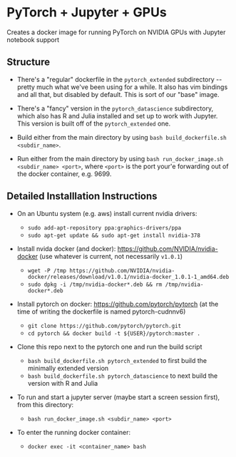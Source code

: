 # PyTorch + Jupyter + GPUs

Creates a docker image for running PyTorch on NVIDIA GPUs with Jupyter notebook support

## Structure

- There's a "regular" dockerfile in the `pytorch_extended` subdirectory -- pretty much what we've been using for a while.  It also has vim bindings and all that, but disabled by default.  This is sort of our "base" image.

- There's a "fancy" version in the `pytorch_datascience` subdirectory, which also has R and Julia installed and set up to work with Jupyter.  This version is built off of the `pytorch_extended` one.

- Build either from the main directory by using `bash build_dockerfile.sh <subdir_name>`.

- Run either from the main directory by using `bash run_docker_image.sh <subdir_name> <port>`, where `<port>` is the port your'e forwarding out of the docker container, e.g. 9699.


## Detailed Installlation Instructions
- On an Ubuntu system (e.g. aws) install current nvidia drivers:
  - `sudo add-apt-repository ppa:graphics-drivers/ppa`
  - `sudo apt-get update && sudo apt-get install nvidia-378`

- Install nvida docker (and docker): https://github.com/NVIDIA/nvidia-docker (use whatever is current, not necessarily `v1.0.1`)
  - `wget -P /tmp https://github.com/NVIDIA/nvidia-docker/releases/download/v1.0.1/nvidia-docker_1.0.1-1_amd64.deb`
  - `sudo dpkg -i /tmp/nvidia-docker*.deb && rm /tmp/nvidia-docker*.deb`

- Install pytorch on docker: https://github.com/pytorch/pytorch (at the time of writing the dockerfile is named pytorch-cudnnv6)
  - `git clone https://github.com/pytorch/pytorch.git`
  - `cd pytorch && docker build -t ${USER}/pytorch:master .`

- Clone this repo next to the pytorch one and run the build script
  - `bash build_dockerfile.sh pytorch_extended` to first build the minimally extended version
  - `bash build_dockerfile.sh pytorch_datascience` to next build the version with R and Julia

- To run and start a jupyter server (maybe start a screen session first), from this directory:
  - `bash run_docker_image.sh <subdir_name> <port>`

- To enter the running docker container:
  - `docker exec -it <container_name> bash`

